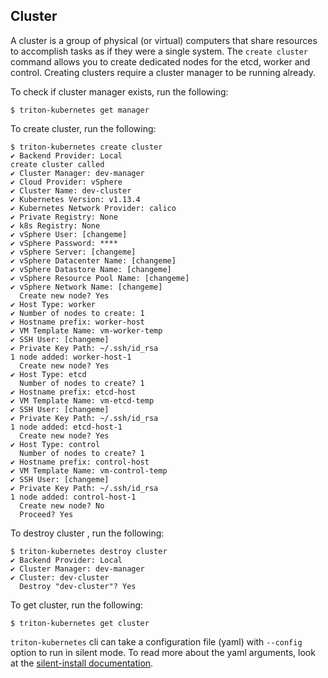 ## Cluster

A cluster is a group of physical (or virtual) computers that share resources to accomplish tasks as if they were a single system.
The `create cluster` command allows you to create dedicated nodes for the etcd, worker and control. Creating clusters require a cluster manager to be running already.

To check if cluster manager exists, run the following:

```
$ triton-kubernetes get manager
```

To create cluster, run the following:

```
$ triton-kubernetes create cluster
✔ Backend Provider: Local
create cluster called
✔ Cluster Manager: dev-manager
✔ Cloud Provider: vSphere
✔ Cluster Name: dev-cluster
✔ Kubernetes Version: v1.13.4
✔ Kubernetes Network Provider: calico
✔ Private Registry: None
✔ k8s Registry: None
✔ vSphere User: [changeme]
✔ vSphere Password: ****
✔ vSphere Server: [changeme]
✔ vSphere Datacenter Name: [changeme]
✔ vSphere Datastore Name: [changeme]
✔ vSphere Resource Pool Name: [changeme]
✔ vSphere Network Name: [changeme]
  Create new node? Yes
✔ Host Type: worker
✔ Number of nodes to create: 1
✔ Hostname prefix: worker-host
✔ VM Template Name: vm-worker-temp
✔ SSH User: [changeme]
✔ Private Key Path: ~/.ssh/id_rsa
1 node added: worker-host-1
  Create new node? Yes
✔ Host Type: etcd
  Number of nodes to create? 1
✔ Hostname prefix: etcd-host
✔ VM Template Name: vm-etcd-temp
✔ SSH User: [changeme]
✔ Private Key Path: ~/.ssh/id_rsa
1 node added: etcd-host-1
  Create new node? Yes
✔ Host Type: control
  Number of nodes to create? 1
✔ Hostname prefix: control-host
✔ VM Template Name: vm-control-temp
✔ SSH User: [changeme]
✔ Private Key Path: ~/.ssh/id_rsa
1 node added: control-host-1
  Create new node? No
  Proceed? Yes
```
To destroy cluster , run the following:

```
$ triton-kubernetes destroy cluster
✔ Backend Provider: Local
✔ Cluster Manager: dev-manager
✔ Cluster: dev-cluster
  Destroy "dev-cluster"? Yes
```

To get cluster, run the following:

```
$ triton-kubernetes get cluster
```


`triton-kubernetes` cli can take a configuration file (yaml) with `--config` option to run in silent mode. To read more about the yaml arguments, look at the [silent-install documentation](https://github.com/mesoform/triton-kubernetes/tree/master/docs/guide/silent-install-yaml.md).
